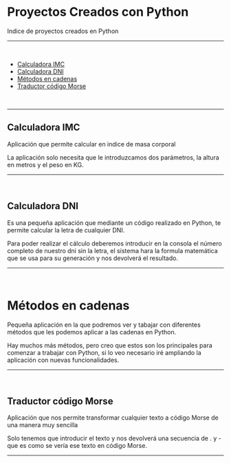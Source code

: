 # Proyectos Creados con Python

<p>Indice de proyectos creados en Python</p>

<hr>
<br>
<ul>
    <li><a href = "https://github.com/cdeveloping/proyectos-personales/blob/main/Python/calculadora_imc.py">Calculadora IMC</a>
    <li><a href = "https://github.com/cdeveloping/proyectos-personales/blob/main/Python/calcular_dni.py">Calculadora DNI</a></li>
    <li><a href = "https://github.com/cdeveloping/proyectos-personales/blob/main/Python/metodos_cadenas.py">Métodos en cadenas</a></li>
    <li><a href = "https://github.com/cdeveloping/proyectos-personales/blob/main/Python/morse_code.py">Traductor código Morse</a></li>
</ul>
<br>
<hr>

## Calculadora IMC
<p>Aplicación que permite calcular en indice de masa corporal</p>
<p>La aplicación solo necesita que le introduzcamos dos parámetros, la altura en metros y el peso en KG.</p>

<hr><br>

## Calculadora DNI
<p>Es una pequeña aplicación que mediante un código realizado en Python, te permite calcular la letra
de cualquier DNI. </p>
<p>Para poder realizar el cálculo deberemos introducir en la consola el número completo de nuestro 
dni sin la letra, el sistema hara la formula matemática que se usa para su generación y nos devolverá
el resultado.</p>

<hr>
<br>

# Métodos en cadenas
<p>Pequeña aplicación en la que podremos ver y tabajar con diferentes métodos que les podemos aplicar a las cadenas
en Python.
<p>Hay muchos más métodos, pero creo que estos son los principales para comenzar a trabajar con Python, si lo veo
necesario iré ampliando la aplicación con nuevas funcionalidades.</p>

<hr><br>

## Traductor código Morse
<p>Aplicación que nos permite transformar cualquier texto a código Morse de una manera muy sencilla</p>
<p>Solo tenemos que introducir el texto y nos devolverá una secuencia de . y - que es como se vería ese
texto en código Morse.</p> 

<hr>
<br>



